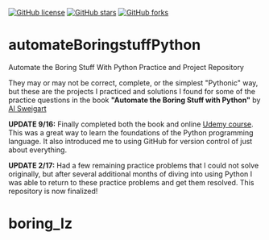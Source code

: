 [![GitHub license](https://img.shields.io/badge/license-CC0-blue.svg)](https://raw.githubusercontent.com/lotspaih/automateBoringstuffPython/master/LICENSE) [![GitHub stars](https://img.shields.io/github/stars/lotspaih/automateBoringstuffPython.svg)](https://github.com/lotspaih/automateBoringstuffPython/stargazers) [![GitHub forks](https://img.shields.io/github/forks/lotspaih/automateBoringstuffPython.svg)](https://github.com/lotspaih/automateBoringstuffPython/network)

# automateBoringstuffPython
Automate the Boring Stuff With Python Practice and Project Repository

They may or may not be correct, complete, or the simplest "Pythonic" way, but these are the projects I practiced and solutions I found for some of the practice questions in the book **"Automate the Boring Stuff with Python"** by [Al Sweigart](https://github.com/asweigart)

**UPDATE 9/16:** 
Finally completed both the book and online [Udemy course](https://www.udemy.com/automate/). This was a great way to learn the foundations of the Python programming language. It also introduced me to using GitHub for version control of just about everything.

**UPDATE 2/17:**
Had a few remaining practice problems that I could not solve originally, but after several additional months of diving into using Python I was able to return to these practice problems and get them resolved. This repository is now finalized!

# boring_lz
